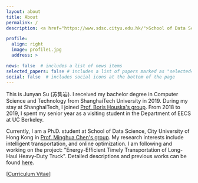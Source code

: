 ```yaml
---
layout: about
title: About
permalink: /
description: <a href="https://www.sdsc.cityu.edu.hk/">School of Data Science, City University of Hong Kong</a>. 

profile:
  align: right
  image: profile1.jpg
  address: >

news: false  # includes a list of news items
selected_papers: false # includes a list of papers marked as "selected={true}"
social: false  # includes social icons at the bottom of the page
---
```


This is Junyan Su (苏隽岩). I received my bachelor degree in Computer Science and Technology from ShanghaiTech University in 2019. During my stay at ShanghaiTech, I joined [Prof. Boris Houska's group](http://faculty.sist.shanghaitech.edu.cn/faculty/boris/). 
From 2018 to 2019, I spent my senior year as a visiting student in the Department of EECS at UC Berkeley. 

Currently, I am a Ph.D. student at School of Data Science, City University of Hong Kong in [Prof. Minghua Chen's group](http://personal.cityu.edu.hk/mchen88/index.html). 
My research interests include intelligent transportation, and online optimization. I am following and working on the project: "Energy-Efficient Timely Transportation of Long-Haul Heavy-Duty Truck". Detailed descriptions and previous works can be found [here](http://personal.cityu.edu.hk/mchen88/projects/trucking.html).

[<a href="{{ '/assets/pdf/CV/main.pdf' | relative_url }}">Curriculum Vitae</a>]